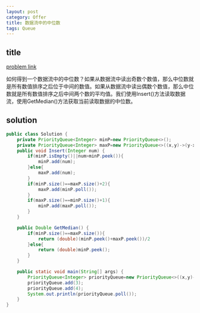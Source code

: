 ```yaml
---
layout: post
category: Offer
title: 数据流中的中位数
tags: Queue
---
```


## title
[problem link](https://www.nowcoder.com/practice/9be0172896bd43948f8a32fb954e1be1?tpId=13&tqId=11216&tPage=4&rp=2&ru=%2Fta%2Fcoding-interviews&qru=%2Fta%2Fcoding-interviews%2Fquestion-ranking)

如何得到一个数据流中的中位数？如果从数据流中读出奇数个数值，那么中位数就是所有数值排序之后位于中间的数值。如果从数据流中读出偶数个数值，那么中位数就是所有数值排序之后中间两个数的平均值。我们使用Insert()方法读取数据流，使用GetMedian()方法获取当前读取数据的中位数。

## solution


```java
public class Solution {
    private PriorityQueue<Integer> minP=new PriorityQueue<>();
    private PriorityQueue<Integer> maxP=new PriorityQueue<>((x,y)->(y-x));
    public void Insert(Integer num) {
        if(minP.isEmpty()||num>minP.peek()){
            minP.add(num);
        }else{
            maxP.add(num);
        }
        if(minP.size()==maxP.size()+2){
            maxP.add(minP.poll());
        }
        if(maxP.size()==minP.size()+1){
            minP.add(maxP.poll());
        }
    }

    public Double GetMedian() {
        if(minP.size()==maxP.size()){
            return (double)(minP.peek()+maxP.peek())/2
        }else{
            return (double)minP.peek();
        }
    }

    public static void main(String[] args) {
        PriorityQueue<Integer> priorityQueue=new PriorityQueue<>((x,y)->(y-x));
        priorityQueue.add(3);
        priorityQueue.add(4);
        System.out.println(priorityQueue.poll());
    }
}

```